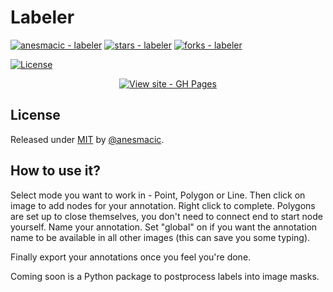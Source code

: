 # Labeler



[![anesmacic - labeler](https://img.shields.io/static/v1?label=anesmacic&message=labeler&color=blue&logo=github)](https://github.com/anesmacic/labeler "Go to GitHub repo")
[![stars - labeler](https://img.shields.io/github/stars/anesmacic/labeler?style=social)](https://github.com/anesmacic/labeler)
[![forks - labeler](https://img.shields.io/github/forks/anesmacic/labeler?style=social)](https://github.com/anesmacic/labeler)



[![License](https://img.shields.io/badge/License-MIT-blue)](#license)



<div align="center">


[![View site - GH Pages](https://img.shields.io/badge/View_site-GH_Pages-2ea44f?style=for-the-badge)](https://anesmacic.github.io/labeler/)

</div>



## License

Released under [MIT](/LICENSE) by [@anesmacic](https://github.com/anesmacic).

## How to use it?

Select mode you want to work in - Point, Polygon or Line.
Then click on image to add nodes for your annotation.
Right click to complete. Polygons are set up to close themselves, you don't need to connect end to start node yourself.
Name your annotation. Set "global" on if you want the annotation name to be available in all other images (this can save you some typing).

Finally export your annotations once you feel you're done.

Coming soon is a Python package to postprocess labels into image masks.